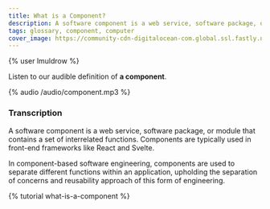 ```yaml
---
title: What is a Component?
description: A software component is a web service, software package, or module that contains a set of interrelated functions. Components are typically used in front-end frameworks like React and Svelte. Learn more about components with our audible glossary!
tags: glossary, component, computer
cover_image: https://community-cdn-digitalocean-com.global.ssl.fastly.net/variants/PcJyDaaLwTjkdriqXFpDajCM/035575f2985fe451d86e717d73691e533a1a00545d7230900ed786341dc3c882
---
```

{% user lmuldrow %}

Listen to our audible definition of **a component**.

{% audio /audio/component.mp3 %}

### Transcription

A software component is a web service, software package, or module that contains a set of interrelated functions. Components are typically used in front-end frameworks like React and Svelte.

In component-based software engineering, components are used to separate different functions within an application, upholding the separation of concerns and reusability approach of this form of engineering.


{% tutorial what-is-a-component %}